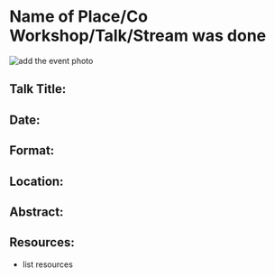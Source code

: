 # Name of Place/Co Workshop/Talk/Stream was done

![add the event photo]()

## Talk Title: 
## Date: 
## Format: 
## Location: 

## Abstract: 


## Resources:
- list resources